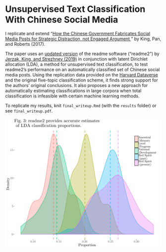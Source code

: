# Unsupervised Text Classification With Chinese Social Media

I replicate and extend “[How the Chinese Government Fabricates Social Media Posts for Strategic Distraction, not Engaged Argument
](https://gking.harvard.edu/50c)” by King, Pan, and Roberts (2017).

The paper uses an [updated version](https://github.com/iqss-research/readme-software) of the readme software (“readme2”) by [Jerzak, King, and Strezhnev (2019)](https://gking.harvard.edu/words) in conjunction with latent Dirichlet allocation (LDA), a method for unsupervised text classification, to test readme2’s performance on an automatically classified set of Chinese social media posts. Using the replication data provided on the [Harvard Dataverse](https://dataverse.harvard.edu/dataset.xhtml?persistentId=doi:10.7910/DVN/QSZMPD) and the original five-topic classification scheme, it finds strong support for the authors’ original conclusions. It also proposes a new approach for automatically estimating classifications in large corpora when total classification is infeasible with certain machine learning methods.

To replicate my results, knit `final_writeup.Rmd` (with the `results` folder) or see `final_writeup.pdf`.

![](final_plot.svg)
